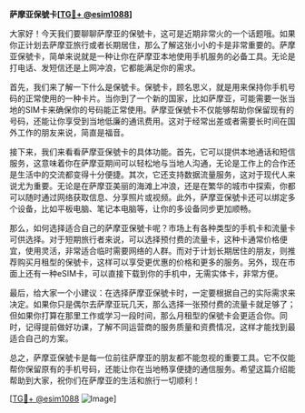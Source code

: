 **萨摩亚保號卡[[TG💪+ @esim1088](https://t.me/s/esim1088)]**

大家好！今天我们要聊聊萨摩亚的保號卡，这可是近期非常火的一个话题哦。如果你正计划去萨摩亚旅行或者长期居住，那么了解这张小小的卡是非常重要的。萨摩亚保號卡，简单来说就是一种让你在萨摩亚本地使用手机服务的必备工具。无论是打电话、发短信还是上网冲浪，它都能满足你的需求。

首先，我们来了解一下什么是保號卡。保號卡，顾名思义，就是用来保持你手机号码的正常使用的一种卡片。当你到了一个新的国家，比如萨摩亚，可能需要一张当地的SIM卡来确保你的号码能正常使用。萨摩亚保號卡不仅能够帮助你保留现有的号码，还能让你享受到当地低廉的通讯费用。这对于经常出差或者需要长时间在国外工作的朋友来说，简直是福音。

接下来，我们来看看萨摩亚保號卡的具体功能。首先，它可以提供本地通话和短信服务，这意味着你在萨摩亚期间可以轻松地与当地人沟通，无论是工作上的合作还是生活中的交流都变得十分便捷。其次，它还支持数据流量服务，这对于现代人来说尤为重要。无论是在萨摩亚美丽的海滩上冲浪，还是在繁华的城市中探索，你都可以随时通过网络获取信息、分享照片或视频。此外，萨摩亚保號卡还可以绑定多个设备，比如平板电脑、笔记本电脑等，让你的多设备同步更加顺畅。

那么，如何选择适合自己的萨摩亚保號卡呢？市场上有各种类型的手机卡和流量卡可供选择。对于短期旅行者来说，可以选择预付费的流量卡，这种卡通常价格便宜，使用灵活，非常适合临时需要网络的人群。而对于计划长期居住的朋友，则推荐购买月租型的保號卡，这样可以享受更优惠的价格和更多的服务。另外，现在市面上还有一种eSIM卡，可以直接下载到你的手机中，无需实体卡，非常方便。

最后，给大家一个小建议：在选择萨摩亚保號卡时，一定要根据自己的实际需求来决定。如果你只是偶尔去萨摩亚玩几天，那么选择一张预付费的流量卡就足够了；但如果你打算在那里工作或学习一段时间，那么月租型的保號卡会更适合你。同时，记得提前做好功课，了解不同运营商的服务质量和资费情况，这样才能找到最适合自己的方案。

总之，萨摩亚保號卡是每一位前往萨摩亚的朋友都不能忽视的重要工具。它不仅能帮你保留原有的手机号码，还能让你在当地畅享便捷的通信服务。希望这篇介绍能帮助到大家，祝你们在萨摩亚的生活和旅行一切顺利！

[[TG💪+ @esim1088](https://t.me/s/esim1088) ![Image](https://i.postimg.cc/4NQfJmqS/Snipaste-2025-05-13-00-14-12.png)]